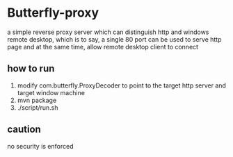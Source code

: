 Butterfly-proxy
===============

a simple reverse proxy server which can distinguish 
http and windows remote desktop, which is to say, 
a single 80 port can be used to serve http page 
and at the same time, allow remote desktop client to connect  

how to run
----------
1. modify  com.butterfly.ProxyDecoder 
to point to the target http server and target window machine
2. mvn package
3. ./script/run.sh

caution
-------
no security is enforced
